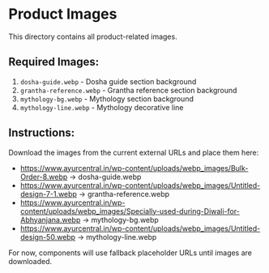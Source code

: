 # Product Images

This directory contains all product-related images.

## Required Images:

1. `dosha-guide.webp` - Dosha guide section background
2. `grantha-reference.webp` - Grantha reference section background
3. `mythology-bg.webp` - Mythology section background
4. `mythology-line.webp` - Mythology decorative line

## Instructions:

Download the images from the current external URLs and place them here:
- https://www.ayurcentral.in/wp-content/uploads/webp_images/Bulk-Order-8.webp → dosha-guide.webp
- https://www.ayurcentral.in/wp-content/uploads/webp_images/Untitled-design-7-1.webp → grantha-reference.webp
- https://www.ayurcentral.in/wp-content/uploads/webp_images/Specially-used-during-Diwali-for-Abhyanjana.webp → mythology-bg.webp
- https://www.ayurcentral.in/wp-content/uploads/webp_images/Untitled-design-50.webp → mythology-line.webp

For now, components will use fallback placeholder URLs until images are downloaded.

